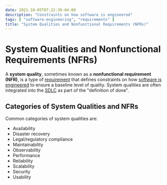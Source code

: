 ```yaml
---
date: 2021-10-05T07:22:39-04:00
description: "Constraints on how software is engineered"
tags: [ "software-engineering", "requirements" ]
title: "System Qualities and Nonfunctional Requirements (NFRs)"
---
```


# System Qualities and Nonfunctional Requirements (NFRs)

A **system quality**, sometimes known as a **nonfunctional requirement (NFR)**, is a type of [requirement](requirements.md) that defines constraints on how [software is engineered](software-engineering.md) to ensure a baseline level of quality. System qualities are often integrated into the [SDLC](sdlc.md) as part of the "definition of done".

## Categories of System Qualities and NFRs

Common categories of system qualities are: 

* Availability
* Disaster recovery
* Legal/regulatory compliance
* Maintainability
* Observability
* Performance
* Reliability
* Scalability
* Security
* Usability
